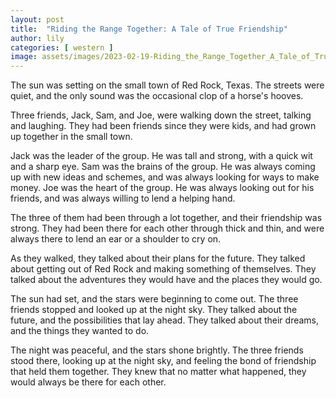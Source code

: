 ```yaml
---
layout: post
title:  "Riding the Range Together: A Tale of True Friendship"
author: lily
categories: [ western ]
image: assets/images/2023-02-19-Riding_the_Range_Together_A_Tale_of_True_Friendship.png
---
```



The sun was setting on the small town of Red Rock, Texas. The streets were quiet, and the only sound was the occasional clop of a horse's hooves.

Three friends, Jack, Sam, and Joe, were walking down the street, talking and laughing. They had been friends since they were kids, and had grown up together in the small town.

Jack was the leader of the group. He was tall and strong, with a quick wit and a sharp eye. Sam was the brains of the group. He was always coming up with new ideas and schemes, and was always looking for ways to make money. Joe was the heart of the group. He was always looking out for his friends, and was always willing to lend a helping hand.

The three of them had been through a lot together, and their friendship was strong. They had been there for each other through thick and thin, and were always there to lend an ear or a shoulder to cry on.

As they walked, they talked about their plans for the future. They talked about getting out of Red Rock and making something of themselves. They talked about the adventures they would have and the places they would go.

The sun had set, and the stars were beginning to come out. The three friends stopped and looked up at the night sky. They talked about the future, and the possibilities that lay ahead. They talked about their dreams, and the things they wanted to do.

The night was peaceful, and the stars shone brightly. The three friends stood there, looking up at the night sky, and feeling the bond of friendship that held them together. They knew that no matter what happened, they would always be there for each other.